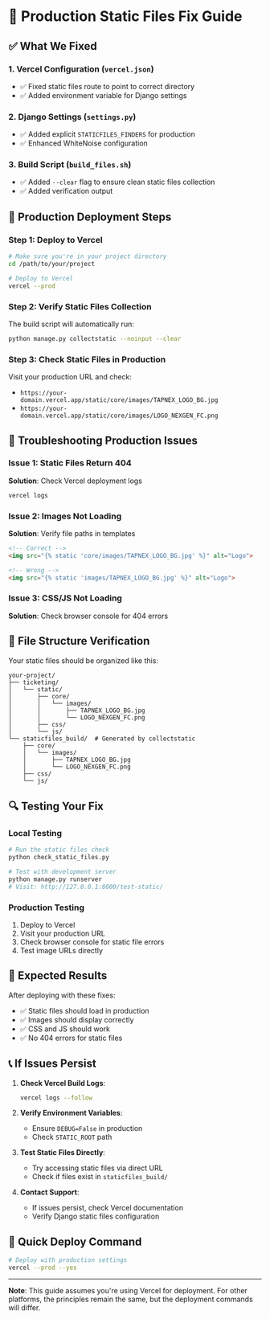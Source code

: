 # 🚀 Production Static Files Fix Guide

## ✅ **What We Fixed**

### 1. **Vercel Configuration** (`vercel.json`)
- ✅ Fixed static files route to point to correct directory
- ✅ Added environment variable for Django settings

### 2. **Django Settings** (`settings.py`)
- ✅ Added explicit `STATICFILES_FINDERS` for production
- ✅ Enhanced WhiteNoise configuration

### 3. **Build Script** (`build_files.sh`)
- ✅ Added `--clear` flag to ensure clean static files collection
- ✅ Added verification output

## 🔧 **Production Deployment Steps**

### **Step 1: Deploy to Vercel**
```bash
# Make sure you're in your project directory
cd /path/to/your/project

# Deploy to Vercel
vercel --prod
```

### **Step 2: Verify Static Files Collection**
The build script will automatically run:
```bash
python manage.py collectstatic --noinput --clear
```

### **Step 3: Check Static Files in Production**
Visit your production URL and check:
- `https://your-domain.vercel.app/static/core/images/TAPNEX_LOGO_BG.jpg`
- `https://your-domain.vercel.app/static/core/images/LOGO_NEXGEN_FC.png`

## 🐛 **Troubleshooting Production Issues**

### **Issue 1: Static Files Return 404**
**Solution**: Check Vercel deployment logs
```bash
vercel logs
```

### **Issue 2: Images Not Loading**
**Solution**: Verify file paths in templates
```html
<!-- Correct -->
<img src="{% static 'core/images/TAPNEX_LOGO_BG.jpg' %}" alt="Logo">

<!-- Wrong -->
<img src="{% static 'images/TAPNEX_LOGO_BG.jpg' %}" alt="Logo">
```

### **Issue 3: CSS/JS Not Loading**
**Solution**: Check browser console for 404 errors

## 📁 **File Structure Verification**

Your static files should be organized like this:
```
your-project/
├── ticketing/
│   └── static/
│       ├── core/
│       │   └── images/
│       │       ├── TAPNEX_LOGO_BG.jpg
│       │       └── LOGO_NEXGEN_FC.png
│       ├── css/
│       └── js/
└── staticfiles_build/  # Generated by collectstatic
    ├── core/
    │   └── images/
    │       ├── TAPNEX_LOGO_BG.jpg
    │       └── LOGO_NEXGEN_FC.png
    ├── css/
    └── js/
```

## 🔍 **Testing Your Fix**

### **Local Testing**
```bash
# Run the static files check
python check_static_files.py

# Test with development server
python manage.py runserver
# Visit: http://127.0.0.1:8000/test-static/
```

### **Production Testing**
1. Deploy to Vercel
2. Visit your production URL
3. Check browser console for static file errors
4. Test image URLs directly

## 🎯 **Expected Results**

After deploying with these fixes:
- ✅ Static files should load in production
- ✅ Images should display correctly
- ✅ CSS and JS should work
- ✅ No 404 errors for static files

## 📞 **If Issues Persist**

1. **Check Vercel Build Logs**:
   ```bash
   vercel logs --follow
   ```

2. **Verify Environment Variables**:
   - Ensure `DEBUG=False` in production
   - Check `STATIC_ROOT` path

3. **Test Static Files Directly**:
   - Try accessing static files via direct URL
   - Check if files exist in `staticfiles_build/`

4. **Contact Support**:
   - If issues persist, check Vercel documentation
   - Verify Django static files configuration

## 🚀 **Quick Deploy Command**
```bash
# Deploy with production settings
vercel --prod --yes
```

---

**Note**: This guide assumes you're using Vercel for deployment. For other platforms, the principles remain the same, but the deployment commands will differ.

